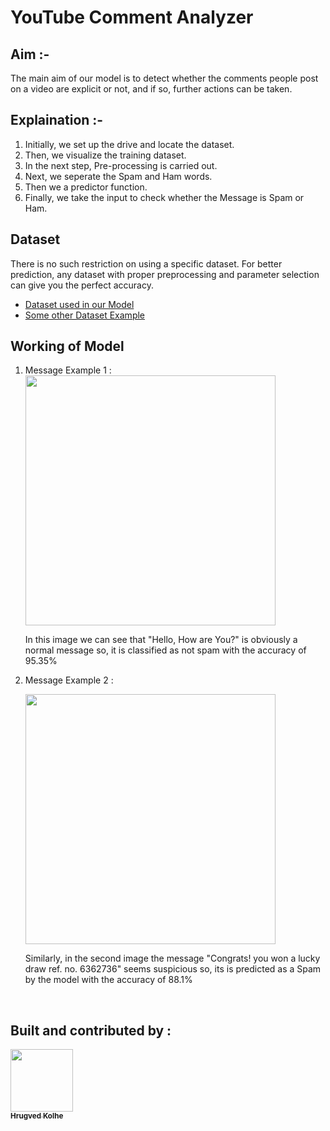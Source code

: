 # **YouTube Comment Analyzer**


## **Aim :-**

The main aim of our model is to detect whether the comments people post on a video are explicit or not, and if so, further actions can be taken.

## **Explaination :-**

<ol>
  <li>Initially, we set up the drive and locate the dataset.</li>
  <li>Then, we visualize the training dataset. </li>
  <li>In the next step, Pre-processing is carried out.</li>
  <li>Next, we seperate the Spam and Ham words. </li>
  <li>Then we a predictor function. </li>
  <li>Finally, we take the input to check whether the Message is Spam or Ham. </li>
</ol> 
 


## **Dataset**

There is no such restriction on using a specific dataset. For better prediction, any dataset with proper preprocessing and parameter selection can give you the perfect accuracy.

- [Dataset used in our Model](https://www.kaggle.com/prashant111/youtube-spam-collection?select=youtube01_psy.csv)
- [Some other Dataset Example](https://www.kaggle.com/datasets?search=youtube+spam+comments)

## **Working of Model**
 <ol>
  <li> Message Example 1 :</li>
<img src="https://github.com/DevIncept-Contribution-Program-21/DS-Olympus-/blob/main/machineLearning/Spam%20SMS%20Detection%20Model/demoPics/Message%20Testing%201.jpeg" width=400><br>

In this image we can see that "Hello, How are You?" is obviously a normal message so, it is classified as not spam with the accuracy of 95.35% 

  <li> Message Example 2 :</li>

<img src="https://github.com/DevIncept-Contribution-Program-21/DS-Olympus-/blob/main/machineLearning/Spam%20SMS%20Detection%20Model/demoPics/Message%20Testing%202.jpeg" width=400><br>

Similarly, in the second image the message "Congrats! you won a lucky draw ref. no. 6362736" seems suspicious so, its is predicted as a Spam by the model with the accuracy of 88.1%

</ol> 
</br>

## **Built and contributed by :** 

<a href="https://github.com/hrugved06"><img src="https://avatars.githubusercontent.com/u/59966943?s=400&u=445f4a7598547c0ecdeb22a265dd1a3dad9e297d&v=4" width="100px;" alt=""/><br /><sub><b> Hrugved Kolhe</b></sub></a>
</br>
